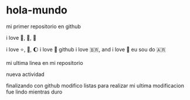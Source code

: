# hola-mundo

mi primer repositorio en github

i love :icecream:, :pizza:, :dog:

i love :star:, :book:, :moon:
i love :horse:
 github
i love :brazil:, and i love :money_with_wings:
eu sou do :argentina:

mi ultima linea en mi repositorio

nueva actividad

finalizando con github
modifico listas
para realizar mi ultima modificacion
fue lindo mientras duro
